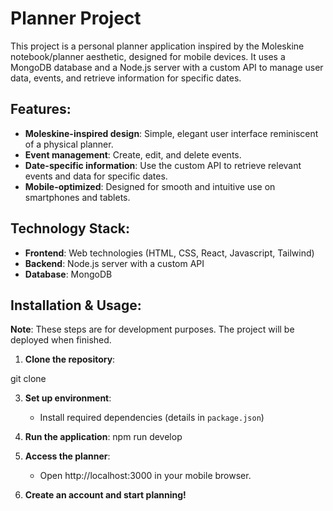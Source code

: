# Planner Project

This project is a personal planner application inspired by the Moleskine notebook/planner aesthetic, designed for mobile devices. It uses a MongoDB database and a Node.js server with a custom API to manage user data, events, and retrieve information for specific dates.

## Features:

- **Moleskine-inspired design**: Simple, elegant user interface reminiscent of a physical planner.
- **Event management**: Create, edit, and delete events.
- **Date-specific information**: Use the custom API to retrieve relevant events and data for specific dates.
- **Mobile-optimized**: Designed for smooth and intuitive use on smartphones and tablets.

## Technology Stack:

- **Frontend**: Web technologies (HTML, CSS, React, Javascript, Tailwind)
- **Backend**: Node.js server with a custom API
- **Database**: MongoDB

## Installation & Usage:

**Note**: These steps are for development purposes. The project will be deployed when finished.

1. **Clone the repository**:
   
git clone <repository-url>

3. **Set up environment**:
   - Install required dependencies (details in `package.json`)

4. **Run the application**:
   npm run develop


4. **Access the planner**:
   - Open http://localhost:3000 in your mobile browser.

5. **Create an account and start planning!**
